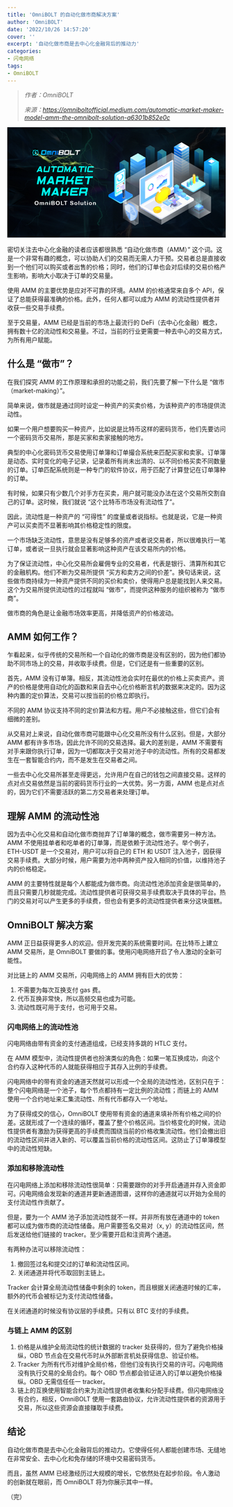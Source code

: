 ```yaml
---
title: 'OmniBOLT 的自动化做市商解决方案'
author: 'OmniBOLT'
date: '2022/10/26 14:57:20'
cover: ''
excerpt: '自动化做市商是去中心化金融背后的推动力'
categories:
- 闪电网络
tags:
- OmniBOLT
---
```



> *作者：OmniBOLT*
> 
> *来源：<https://omniboltofficial.medium.com/automatic-market-maker-model-amm-the-omnibolt-solution-a6301b852e0c>*



![img](../images/automatic-market-maker-model-amm-the-omnibolt-solution/vPkBq2N.png)

密切关注去中心化金融的读者应该都很熟悉 “自动化做市商（AMM）” 这个词。这是一个非常有趣的概念，可以协助人们的交易而无需人力干预。交易者总是直接收到一个他们可以购买或者出售的价格；同时，他们的订单也会对后续的交易价格产生影响，影响大小取决于订单的交易量。

使用 AMM 的主要优势是应对不可靠的环境。AMM 的价格通常来自多个 API，保证了总能获得最准确的价格。此外，任何人都可以成为 AMM 的流动性提供者并收获一些交易手续费。

至于交易量，AMM 已经是当前的市场上最流行的 DeFi（去中心化金融）概念，拥有数十亿的流动性和交易量。不过，当前的行业更需要一种去中心的交易方式，为所有用户赋能。

## 什么是 “做市”？

在我们探究 AMM 的工作原理和承担的功能之前，我们先要了解一下什么是 “做市（market-making）”。

简单来说，做市就是通过同时设定一种资产的买卖价格，为该种资产的市场提供流动性。

如果一个用户想要购买一种资产，比如说是比特币这样的密码货币，他们先要访问一个密码货币交易所，那是买家和卖家接触的地方。

典型的中心化密码货币交易使用订单簿和订单撮合系统来匹配买家和卖家。订单簿是动态、实时变化的电子记录，记录着所有尚未出清的、以不同价格买卖不同数量的订单。订单匹配系统则是一种专门的软件协议，用于匹配了计算登记在订单簿种的订单。

有时候，如果只有少数几个对手方在买卖，用户就可能没办法在这个交易所交割自己的订单。这时候，我们就说 “这个比特币市场没有流动性了”。

因此，流动性是一种资产的 “可得性” 的度量或者说指标。也就是说，它是一种资产可以买卖而不显著影响其价格稳定性的限度。

一个市场缺乏流动性，意思是没有足够多的资产或者说交易者，所以很难执行一笔订单，或者说一旦执行就会显著影响这种资产在该交易所内的价格。

为了保证流动性，中心化交易所会雇佣专业的交易者，代表是银行、清算所和其它的金融机构。他们不断为交易所提供 “买方和卖方之间的价差”。换句话来说，这些做市商持续为一种资产提供不同的买价和卖价，使得用户总是能找到人来交易。这个为交易所提供流动性的过程就叫 “做市”，而提供这种服务的组织被称为 “做市商”。

做市商的角色是让金融市场效率更高，并降低资产的价格波动。

##  AMM 如何工作？

乍看起来，似乎传统的交易所和一个自动化的做市商是没有区别的，因为他们都协助不同市场上的交易，并收取手续费。但是，它们还是有一些重要的区别。

首先，AMM 没有订单簿。相反，其流动性池会实时在最优的价格上买卖资产。资产的价格是使用自动化的函数和来自去中心化价格断言机的数据来决定的。因为这种内置的定价算法，交易可以按当前的价格立即执行。

不同的 AMM 协议支持不同的定价算法和方程。用户不必接触这些，但它们会有细微的差别。

从交易对上来说，自动化做市商可能跟中心化交易所没有什么区别。但是，大部分 AMM 都有许多市场，因此允许不同的交易选择。最大的差别是，AMM 不需要有对手来跟你执行订单，因为一切都取决于交易对池子中的流动性。所有的交易都发生在一套智能合约内，而不是发生在交易者之间。

一些去中心化交易所甚至走得更远，允许用户在自己的钱包之间直接交易。这样的点对点交易依然是当前的密码货币行业的一大优势。另一方面，AMM 也是点对点的，因为它们不需要活跃的第二方交易者来处理订单。

## 理解 AMM 的流动性池

因为去中心化交易和自动化做市商抛弃了订单簿的概念，做市需要另一种方法。AMM 不使用挂单者和吃单者的订单簿，而是依赖于流动性池子。举个例子，ETH-USDT 是一个交易对，用户可以将自己的 ETH 和 USDT 注入池子，因获得交易手续费。大部分时候，用户需要为池中两种资产投入相同的价值，以维持池子内的价格稳定。

AMM 的主要特性就是每个人都能成为做市商。向流动性池添加资金是很简单的，而且只需要几秒就能完成。流动性提供者可获得交易手续费取决于具体的平台。热门的交易对可以产生更多的手续费，但也会有更多的流动性提供者来分这块蛋糕。

## OmniBOLT 解决方案

AMM 正日益获得更多人的欢迎。但开发完美的系统需要时间。在比特币上建立 AMM 交易所，是 OmniBOLT 要做的事。使用闪电网络开启了令人激动的全新可能性。

对比链上的 AMM 交易所，闪电网络上的 AMM 拥有巨大的优势：

1. 不需要为每次互换支付 gas 费。
2. 代币互换非常快，所以高频交易也成为可能。
3. 流动性既可用于支付，也可用于交易。

### 闪电网络上的流动性池

闪电网络由带有资金的支付通道组成，已经支持多跳的 HTLC 支付。

在 AMM 模型中，流动性提供者也扮演类似的角色：如果一笔互换成功，向这个合约存入这种代币的人就能获得相应于其存入比例的手续费。

闪电网络中的带有资金的通道天然就可以形成一个全局的流动性池，区别只在于：整个闪电网络是一个池子，每个节点都持有一定比例的流动性；而链上的 AMM 使用一个合约地址来汇集流动性、所有代币都存入一个地址。

为了获得成交的信心，OmniBOLT 使用带有资金的通道来填补所有价格之间的价差。这就形成了一个连续的循环，覆盖了整个价格区间。当价格变化的时候，流动性提供者有激励为获得更高的手续费而围绕当前的价格收集流动性。他们会撤出旧的流动性区间并进入新的、可以覆盖当前价格的流动性区间。这防止了订单簿模型中的流动性短缺。

### 添加和移除流动性

在闪电网络上添加和移除流动性很简单：只需要跟你的对手开启通道并存入资金即可。闪电网络会发现新的通道并更新通道图谱，这样你的通道就可以开始为全局的支付流动性作贡献了。

但是，要为一个 AMM 池子添加流动性就不一样。并非所有放在通道中的 token 都可以成为做市商的流动性储备。用户需要签名交易对（x, y）的流动性区间，然后发送给他们链接的 tracker。至少需要开启和注资两个通道。

有两种办法可以移除流动性：

1. 撤回签过名和提交过的订单和流动性区间。
2. 关闭通道并将代币取回到主链上。

Tracker 会计算全局流动性储备中剩余的 token，而且根据关闭通道时候的汇率，额外的代币会被标记为支付流动性储备。

在关闭通道的时候没有协议层的手续费。只有以 BTC 支付的手续费。

### 与链上 AMM 的区别

1. 价格是从维护全局流动性的统计数据的 tracker 处获得的，但为了避免价格操纵，OBD 节点会在交易代币时从外部断言机处获得信息、验证价格。
2. Tracker 为所有代币对维护全局价格，但他们没有执行交易的许可。闪电网络没有执行交易的全局合约。每个 OBD 节点都会验证进入的订单以避免价格操纵。OBD 无需信任任一 tracker。
3. 链上的互换使用智能合约来为流动性提供者收集和分配手续费。但闪电网络没有合约，相反，OmniBOLT 使用一套路由协议，允许流动性提供者的资源用于交易，所以这些资源会直接赚取手续费。

## 结论

自动化做市商是去中心化金融背后的推动力。它使得任何人都能创建市场、无缝地在非常安全、去中心化和免存储的环境中交易密码货币。

而且，虽然 AMM 已经激经历过大规模的增长，它依然处在起步阶段。令人激动的创新就在眼前，而 OmniBOLT 将为你展示其中一样。

（完）





